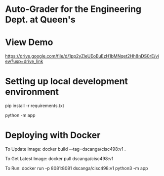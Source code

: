 # Auto-Grader for the Engineering Dept. at Queen's

# View Demo
https://drive.google.com/file/d/1pp2yZleUEoEuEzH1bMNqet2Hh8nDS0rE/view?usp=drive_link

# Setting up local development environment
pip install -r requirements.txt

python -m app


# Deploying with Docker

To Update Image:
docker build --tag=dscanga/cisc498:v1 .   

To Get Latest Image: 
docker pull dscanga/cisc498:v1

To Run:
docker run -p 8081:8081 dscanga/cisc498:v1 python3 -m app
